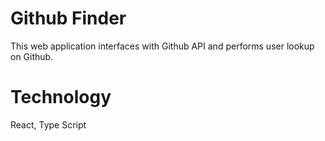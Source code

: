 # Github Finder
This web application interfaces with Github API and performs user lookup on Github.

# Technology
React, Type Script
